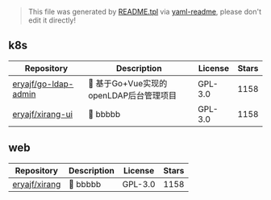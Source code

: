 > This file was generated by [README.tpl](README.tpl) via [yaml-readme](https://github.com/LinuxSuRen/yaml-readme), please don't edit it directly!

## k8s

| Repository | Description | License | Stars |
|---|---|---|---|
|[eryajf/go-ldap-admin](https://github.com/eryajf/go-ldap-admin)|🌉 基于Go&#43;Vue实现的openLDAP后台管理项目|GPL-3.0| 1158 |
|[eryajf/xirang-ui](https://github.com/eryajf/xirang-ui)|🌉 bbbbb|GPL-3.0| 1158 |


## web

| Repository | Description | License | Stars |
|---|---|---|---|
|[eryajf/xirang](https://github.com/eryajf/xirang)|🌉 bbbbb|GPL-3.0| 1158 |
